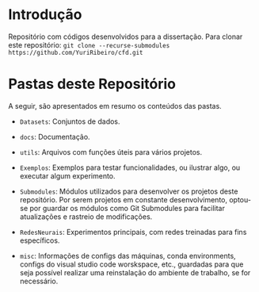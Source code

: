 # Introdução
Repositório com códigos desenvolvidos para a dissertação.
Para clonar este repositório: `git clone --recurse-submodules https://github.com/YuriRibeiro/cfd.git` 


# Pastas deste Repositório
A seguir, são apresentados em resumo os conteúdos das pastas.

- `Datasets`: Conjuntos de dados.
  
- `docs`: Documentação.
  
- `utils`: Arquivos com funções úteis para vários projetos.

- `Exemplos`: Exemplos para testar funcionalidades, ou ilustrar algo, ou executar algum experimento.

- `Submodules`: Módulos utilizados para desenvolver os projetos deste repositório. Por serem projetos em constante desenvolvimento, optou-se por guardar os módulos como Git Submodules para facilitar atualizações e rastreio de modificações.

- `RedesNeurais`: Experimentos principais, com redes treinadas para fins específicos.

- `misc`: Informações de configs das máquinas, conda environments, configs do visual studio code worskspace, etc., guardadas para que seja possível realizar uma reinstalação do ambiente de trabalho, se for necessário.

